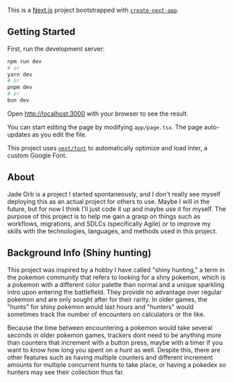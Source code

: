 This is a [Next.js](https://nextjs.org/) project bootstrapped with [`create-next-app`](https://github.com/vercel/next.js/tree/canary/packages/create-next-app).

## Getting Started

First, run the development server:

```bash
npm run dev
# or
yarn dev
# or
pnpm dev
# or
bun dev
```

Open [http://localhost:3000](http://localhost:3000) with your browser to see the result.

You can start editing the page by modifying `app/page.tsx`. The page auto-updates as you edit the file.

This project uses [`next/font`](https://nextjs.org/docs/basic-features/font-optimization) to automatically optimize and load Inter, a custom Google Font.

## About

Jade Orb is a project I started spontaneously, and I don't really see myself deploying this as an actual project for others to use. Maybe I will in the future, but for now I think I'll just code it up and maybe use it for myself. The purpose of this project is to help me gain a grasp on things such as workflows, migrations, and SDLCs (specifically Agile) or to improve my skills with the technologies, languages, and methods used in this project.

## Background Info (Shiny hunting)

This project was inspired by a hobby I have called "shiny hunting," a term in the pokemon community that refers to looking for a shny pokemon, which is a pokemon with a different color palette than normal and a unique sparkling intro upon entering the battlefield. They provide no advantage over regular pokemon and are only sought after for their rarity. In older games, the "hunts" for shiny pokemon would last hours and "hunters" would sometimes track the number of encounters on calculators or the like.

Because the time between encountering a pokemon would take several seconds in older pokemon games, trackers dont need to be anything more than counters that increment with a button press, maybe with a timer if you want to know how long you spent on a hunt as well. Despite this, there are other features such as having multiple counters and different increment amounts for multiple concurrent hunts to take place, or having a pokedex so hunters may see their collection thus far.